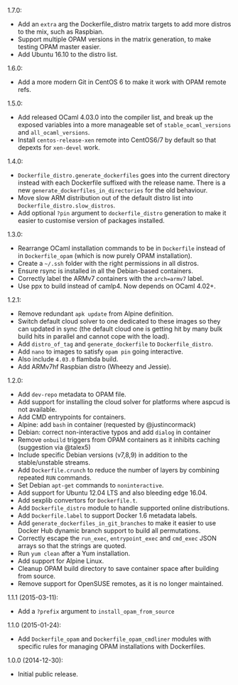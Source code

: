 1.7.0:
* Add an `extra` arg the Dockerfile_distro matrix targets to
  add more distros to the mix, such as Raspbian.
* Support multiple OPAM versions in the matrix generation, 
  to make testing OPAM master easier.
* Add Ubuntu 16.10 to the distro list.

1.6.0:
* Add a more modern Git in CentOS 6 to make it work with OPAM
  remote refs.

1.5.0:
* Add released OCaml 4.03.0 into the compiler list, and break up
  the exposed variables into a more manageable set of
  `stable_ocaml_versions` and `all_ocaml_versions`.
* Install `centos-release-xen` remote into CentOS6/7 by default
  so that depexts for `xen-devel` work.

1.4.0:
* `Dockerfile_distro.generate_dockerfiles` goes into the current
  directory instead with each Dockerfile suffixed with the release
  name.  There is a new `generate_dockerfiles_in_directories`
  for the old behaviour.
* Move slow ARM distribution out of the default distro list into
  `Dockerfile_distro.slow_distros`.
* Add optional `?pin` argument to `dockerfile_distro` generation
  to make it easier to customise version of packages installed.

1.3.0:
* Rearrange OCaml installation commands to be in `Dockerfile` instead
  of in `Dockerfile_opam` (which is now purely OPAM installation).
* Create a `~/.ssh` folder with the right permissions in all distros.
* Ensure rsync is installed in all the Debian-based containers.
* Correctly label the ARMv7 containers with the `arch=armv7` label.
* Use ppx to build instead of camlp4. Now depends on OCaml 4.02+.

1.2.1:
* Remove redundant `apk update` from Alpine definition.
* Switch default cloud solver to one dedicated to these images so
  they can updated in sync (the default cloud one is getting hit
  by many bulk build hits in parallel and cannot cope with the load).
* Add `distro_of_tag` and `generate_dockerfile` to `Dockerfile_distro`.
* Add `nano` to images to satisfy `opam pin` going interactive.
* Also include `4.03.0` flambda build.
* Add ARMv7hf Raspbian distro (Wheezy and Jessie).

1.2.0:
* Add `dev-repo` metadata to OPAM file.
* Add support for installing the cloud solver for platforms where aspcud is not available.
* Add CMD entrypoints for containers.
* Alpine: add `bash` in container (requested by @justincormack)
* Debian: correct non-interactive typos and add `dialog` in container
* Remove `onbuild` triggers from OPAM containers as it inhibits caching (suggestion via @talex5)
* Include specific Debian versions (v7,8,9) in addition to the stable/unstable streams.
* Add `Dockerfile.crunch` to reduce the number of layers by combining
  repeated `RUN` commands.
* Set Debian `apt-get` commands to `noninteractive`.
* Add support for Ubuntu 12.04 LTS and also bleeding edge 16.04.
* Add sexplib convertors for `Dockerfile.t`.
* Add `Dockerfile_distro` module to handle supported online distributions.
* Add `Dockerfile.label` to support Docker 1.6 metadata labels.
* Add `generate_dockerfiles_in_git_branches` to make it easier
  to use Docker Hub dynamic branch support to build all permutations.
* Correctly escape the `run_exec`, `entrypoint_exec` and `cmd_exec`
  JSON arrays so that the strings are quoted.
* Run `yum clean` after a Yum installation.
* Add support for Alpine Linux.
* Cleanup OPAM build directory to save container space after building from source.
* Remove support for OpenSUSE remotes, as it is no longer maintained.

1.1.1 (2015-03-11):
* Add a `?prefix` argument to `install_opam_from_source`

1.1.0 (2015-01-24):
* Add `Dockerfile_opam` and `Dockerfile_opam_cmdliner` modules with
  specific rules for managing OPAM installations with Dockerfiles.

1.0.0 (2014-12-30):
* Initial public release.
